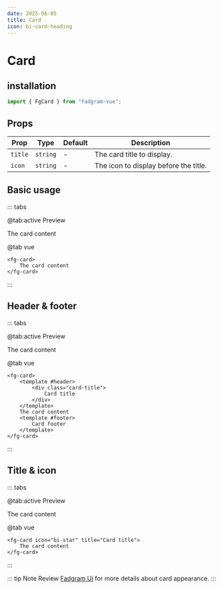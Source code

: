 ```yaml
---
date: 2025-06-05
title: Card
icon: bi-card-heading
---
```


# Card

## installation

```ts
import { FgCard } from "fadgram-vue";
```

## Props

| Prop    | Type     | Default | Description                           |
| ------- | -------- | ------- | ------------------------------------- |
| `title` | `string` | -       | The card title to display.            |
| `icon`  | `string` | -       | The icon to display before the title. |

## Basic usage

::: tabs

@tab:active Preview

<fg-card>
    The card content
</fg-card>

@tab vue

```vue
<fg-card>
    The card content
</fg-card>
```

:::

## Header & footer

::: tabs

@tab:active Preview

<fg-card>
    <template #header>
        <div class="card-title">
            Card title
        </div>
    </template>
    The card content
    <template #footer>
        Card footer
    </template>
</fg-card>

@tab vue

```vue
<fg-card>
    <template #header>
        <div class="card-title">
            Card title
        </div>
    </template>
    The card content
    <template #footer>
        Card footer
    </template>
</fg-card>
```

:::

## Title & icon

::: tabs

@tab:active Preview

<fg-card icon="bi-star" title="Card title">
    The card content
</fg-card>

@tab vue

```vue
<fg-card icon="bi-star" title="Card title">
    The card content
</fg-card>
```

:::

::: tip Note
Review [Fadgram Ui](https://talalalmrka.github.io/fadgram-ui-docs/#cards) for more details about card appearance.
:::
